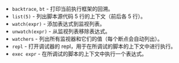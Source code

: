 
* `backtrace`, `bt` - 打印当前执行框架的回溯。
* `list(5)` - 列出脚本源代码 5 行的上下文（前后各 5 行）。
* `watch(expr)` - 添加表达式到监视列表。
* `unwatch(expr)` - 从监视列表移除表达式。
* `watchers` - 列出所有监视器和它们的值（每个断点会自动列出）。
* `repl` - 打开调试器的 repl，用于在所调试的脚本的上下文中进行执行。
* `exec expr` - 在所调试的脚本的上下文中执行一个表达式。

